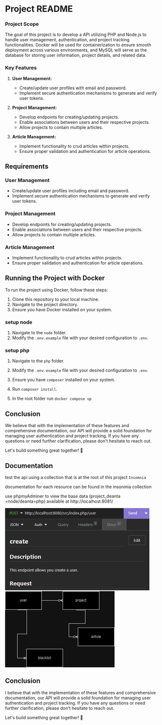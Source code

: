 # Project README

### Project Scope

The goal of this project is to develop a API utilizing PHP and Node.js to handle user management, authentication, and project tracking functionalities. Docker will be used for containerization to ensure smooth deployment across various environments, and MySQL will serve as the database for storing user information, project details, and related data.

### Key Features

1. **User Management:**

   - Create/update user profiles with email and password.
   - Implement secure authentication mechanisms to generate and verify user tokens.

2. **Project Management:**

   - Develop endpoints for creating/updating projects.
   - Enable associations between users and their respective projects.
   - Allow projects to contain multiple articles.

3. **Article Management:**
   - Implement functionality to crud articles within projects.
   - Ensure proper validation and authentication for article operations.

## Requirements

### User Management

- Create/update user profiles including email and password.
- Implement secure authentication mechanisms to generate and verify user tokens.

### Project Management

- Develop endpoints for creating/updating projects.
- Enable associations between users and their respective projects.
- Allow projects to contain multiple articles.

### Article Management

- Implement functionality to crud articles within projects.
- Ensure proper validation and authentication for article operations.

## Running the Project with Docker

To run the project using Docker, follow these steps:

1. Clone this repository to your local machine.
2. Navigate to the project directory.
3. Ensure you have Docker installed on your system.

### setup node

1. Navigate to the `node` folder.
2. Modify the `.env.example` file with your desired configuration to `.env`.

### setup php

1. Navigate to the `php` folder.
2. Modify the `.env.example` file with your desired configuration to `.env`.
3. Ensure you have `composer` installed on your system.
4. Run `composer install`.

5. In the root folder run `docker compose up`

## Conclusion

We believe that with the implementation of these features and comprehensive documentation, our API will provide a solid foundation for managing user authentication and project tracking. If you have any questions or need further clarification, please don't hesitate to reach out.

Let's build something great together! 🚀

## Documentation

test the api using a collection that is at the root of this project `Insomnia`

documentation for each resource can be found in the insonmia collection

use phpmyAdminer to view the base data (project_deanta =node/deanta=php)
available at http://localhost:8081/

![Alt text](image.png)
![Alt text](<Diagrama sem nome.drawio.png>)

## Conclusion

I believe that with the implementation of these features and comprehensive documentation, our API will provide a solid foundation for managing user authentication and project tracking. If you have any questions or need further clarification, please don't hesitate to reach out.

Let's build something great together! 🚀
